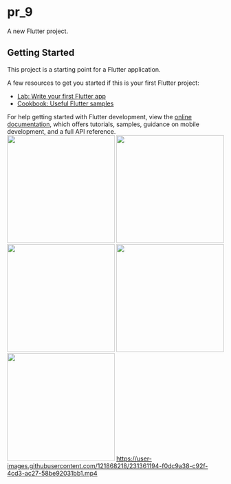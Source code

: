 # pr_9

A new Flutter project.

## Getting Started

This project is a starting point for a Flutter application.

A few resources to get you started if this is your first Flutter project:

- [Lab: Write your first Flutter app](https://docs.flutter.dev/get-started/codelab)
- [Cookbook: Useful Flutter samples](https://docs.flutter.dev/cookbook)

For help getting started with Flutter development, view the
[online documentation](https://docs.flutter.dev/), which offers tutorials,
samples, guidance on mobile development, and a full API reference.
<img src="https://user-images.githubusercontent.com/121868218/231361019-04aa27bf-6b05-4415-bca8-f8a638c8ce52.jpg" width="250px">
<img src="https://user-images.githubusercontent.com/121868218/231361134-834e2ed3-9913-40d5-ad45-ffdc13340917.jpg" width="250px">
<img src="https://user-images.githubusercontent.com/121868218/231361150-5cec40c7-ca09-423b-9783-3a2a9567ea45.jpg" width="250px">
<img src="https://user-images.githubusercontent.com/121868218/231361164-60b2d0a4-a01d-4964-b3f6-b84245b476c5.jpg" width="250px">
<img src="https://user-images.githubusercontent.com/121868218/231361171-f5abf4ff-6dfe-4916-9bcc-eab89e9ea73f.jpg" width="250px">
https://user-images.githubusercontent.com/121868218/231361194-f0dc9a38-c92f-4cd3-ac27-58be92031bb1.mp4
